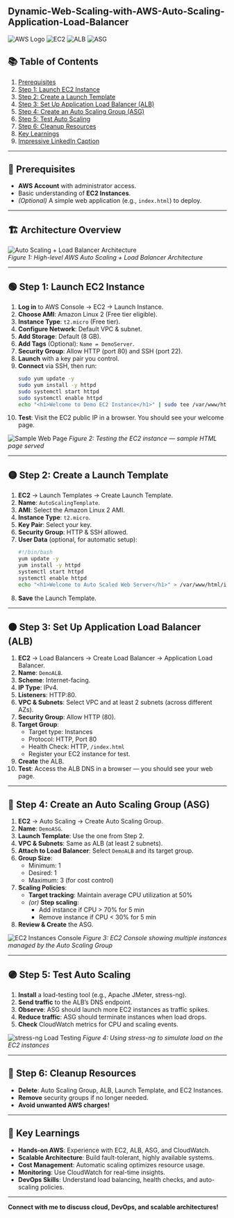 ## Dynamic-Web-Scaling-with-AWS-Auto-Scaling-Application-Load-Balancer
 ![AWS Logo](https://img.shields.io/badge/AWS-Cloud-orange?logo=amazon-aws&logoColor=white)
![EC2](https://img.shields.io/badge/EC2-Compute-blue?logo=amazonec2)
![ALB](https://img.shields.io/badge/ALB-Load%20Balancer-green?logo=amazonaws)
![ASG](https://img.shields.io/badge/ASG-Auto%20Scaling-purple?logo=amazonaws)

## 📚 Table of Contents

1. [Prerequisites](#-prerequisites)
2. [Step 1: Launch EC2 Instance](#-step-1-launch-ec2-instance)
3. [Step 2: Create a Launch Template](#-step-2-create-a-launch-template)
4. [Step 3: Set Up Application Load Balancer (ALB)](#-step-3-set-up-application-load-balancer-alb)
5. [Step 4: Create an Auto Scaling Group (ASG)](#-step-4-create-an-auto-scaling-group-asg)
6. [Step 5: Test Auto Scaling](#-step-5-test-auto-scaling)
7. [Step 6: Cleanup Resources](#-step-6-cleanup-resources)
8. [Key Learnings](#key-learnings)
9. [Impressive LinkedIn Caption](#-impressive-linkedin-caption)

---

## 🧰 Prerequisites

- **AWS Account** with administrator access.
- Basic understanding of **EC2 Instances**.
- *(Optional)* A simple web application (e.g., `index.html`) to deploy.

---

## 🏗️ Architecture Overview

![Auto Scaling + Load Balancer Architecture](https://github.com/Naveen15github/Dynamic-Web-Scaling-with-AWS-Auto-Scaling-Application-Load-Balancer/blob/d9ceef76ac6d9195a561e260a48f58528b45f056/Gemini_Generated_Image_trq7oktrq7oktrq7.png)  
*Figure 1: High-level AWS Auto Scaling + Load Balancer Architecture*

---

## 🟢 Step 1: Launch EC2 Instance

1. **Log in** to AWS Console → EC2 → Launch Instance.
2. **Choose AMI**: Amazon Linux 2 (Free tier eligible).
3. **Instance Type**: `t2.micro` (Free tier).
4. **Configure Network**: Default VPC & subnet.
5. **Add Storage**: Default (8 GB).
6. **Add Tags** (Optional): `Name = DemoServer`.
7. **Security Group**: Allow HTTP (port 80) and SSH (port 22).
8. **Launch** with a key pair you control.
9. **Connect** via SSH, then run:
    ```bash
    sudo yum update -y
    sudo yum install -y httpd
    sudo systemctl start httpd
    sudo systemctl enable httpd
    echo "<h1>Welcome to Demo EC2 Instance</h1>" | sudo tee /var/www/html/index.html
    ```
10. **Test**: Visit the EC2 public IP in a browser. You should see your welcome page.

![Sample Web Page](https://github.com/Naveen15github/Dynamic-Web-Scaling-with-AWS-Auto-Scaling-Application-Load-Balancer/blob/d9ceef76ac6d9195a561e260a48f58528b45f056/Screenshot%20(52).png)
*Figure 2: Testing the EC2 instance — sample HTML page served*

---

## 🟡 Step 2: Create a Launch Template

1. **EC2** → Launch Templates → Create Launch Template.
2. **Name**: `AutoScalingTemplate`.
3. **AMI**: Select the Amazon Linux 2 AMI.
4. **Instance Type**: `t2.micro`.
5. **Key Pair**: Select your key.
6. **Security Group**: HTTP & SSH allowed.
7. **User Data** (optional, for automatic setup):
    ```bash
    #!/bin/bash
    yum update -y
    yum install -y httpd
    systemctl start httpd
    systemctl enable httpd
    echo "<h1>Welcome to Auto Scaled Web Server</h1>" > /var/www/html/index.html
    ```
8. **Save** the Launch Template.

---

## 🟠 Step 3: Set Up Application Load Balancer (ALB)

1. **EC2** → Load Balancers → Create Load Balancer → Application Load Balancer.
2. **Name**: `DemoALB`.
3. **Scheme**: Internet-facing.
4. **IP Type**: IPv4.
5. **Listeners**: HTTP:80.
6. **VPC & Subnets**: Select VPC and at least 2 subnets (across different AZs).
7. **Security Group**: Allow HTTP (80).
8. **Target Group**:
    - Target type: Instances
    - Protocol: HTTP, Port 80
    - Health Check: HTTP, `/index.html`
    - Register your EC2 instance for test.
9. **Create** the ALB.
10. **Test**: Access the ALB DNS in a browser — you should see your web page.

---

## 🔵 Step 4: Create an Auto Scaling Group (ASG)

1. **EC2** → Auto Scaling → Create Auto Scaling Group.
2. **Name**: `DemoASG`.
3. **Launch Template**: Use the one from Step 2.
4. **VPC & Subnets**: Same as ALB (at least 2 subnets).
5. **Attach to Load Balancer**: Select `DemoALB` and its target group.
6. **Group Size**:
    - Minimum: 1
    - Desired: 1
    - Maximum: 3 (for cost control)
7. **Scaling Policies**:
    - **Target tracking**: Maintain average CPU utilization at 50%
    - *(or)* **Step scaling**:
        - Add instance if CPU > 70% for 5 min
        - Remove instance if CPU < 30% for 5 min
8. **Review & Create** the ASG.

![EC2 Instances Console](https://github.com/Naveen15github/Dynamic-Web-Scaling-with-AWS-Auto-Scaling-Application-Load-Balancer/blob/d9ceef76ac6d9195a561e260a48f58528b45f056/Screenshot%20(55).png)
*Figure 3: EC2 Console showing multiple instances managed by the Auto Scaling Group*

---

## 🟣 Step 5: Test Auto Scaling

1. **Install** a load-testing tool (e.g., Apache JMeter, stress-ng).
2. **Send traffic** to the ALB’s DNS endpoint.
3. **Observe**: ASG should launch more EC2 instances as traffic spikes.
4. **Reduce traffic**: ASG should terminate instances when load drops.
5. **Check** CloudWatch metrics for CPU and scaling events.

![stress-ng Load Testing](https://github.com/Naveen15github/Dynamic-Web-Scaling-with-AWS-Auto-Scaling-Application-Load-Balancer/blob/d9ceef76ac6d9195a561e260a48f58528b45f056/Screenshot%20(54).png)
*Figure 4: Using stress-ng to simulate load on the EC2 instances*

---

## 🔴 Step 6: Cleanup Resources

- **Delete**: Auto Scaling Group, ALB, Launch Template, and EC2 Instances.
- **Remove** security groups if no longer needed.
- **Avoid unwanted AWS charges!**

---

## 🎯 Key Learnings

- **Hands-on AWS**: Experience with EC2, ALB, ASG, and CloudWatch.
- **Scalable Architecture**: Build fault-tolerant, highly available systems.
- **Cost Management**: Automatic scaling optimizes resource usage.
- **Monitoring**: Use CloudWatch for real-time insights.
- **DevOps Skills**: Understand load balancing, health checks, and auto-scaling policies.

---



**Connect with me to discuss cloud, DevOps, and scalable architectures!**  
